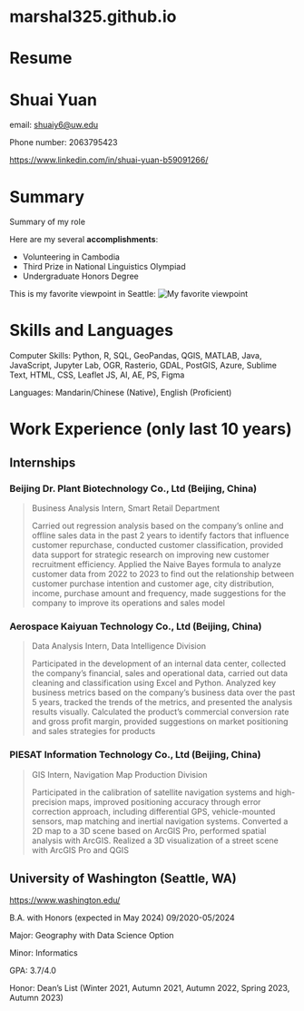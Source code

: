 # marshal325.github.io

# Resume
# Shuai Yuan

email: shuaiy6@uw.edu

Phone number: 2063795423

https://www.linkedin.com/in/shuai-yuan-b59091266/

# Summary
Summary of my role

Here are my several **accomplishments**:
- Volunteering in Cambodia
- Third Prize in National Linguistics Olympiad
- Undergraduate Honors Degree

This is my favorite viewpoint in Seattle:
![My favorite viewpoint](https://www.tehaleh.com/media/8070156/mt-rainier-paradise-1.png?format=jpeg)

# Skills and Languages
Computer Skills: Python, R, SQL, GeoPandas, QGIS, MATLAB, Java, JavaScript, Jupyter Lab, OGR, Rasterio, GDAL, PostGIS, Azure, Sublime Text, HTML, CSS, Leaflet JS, AI, AE, PS, Figma

Languages: Mandarin/Chinese (Native), English (Proficient)


# Work Experience (only last 10 years)
## Internships
### Beijing Dr. Plant Biotechnology Co., Ltd (Beijing, China)
>Business Analysis Intern, Smart Retail Department
>
>Carried out regression analysis based on the company’s online and offline sales data in the past 2 years to identify factors that influence customer repurchase, conducted customer classification, provided data support for strategic research on improving new customer recruitment efficiency. Applied the Naive Bayes formula to analyze customer data from 2022 to 2023 to find out the relationship between customer purchase intention and customer age, city distribution, income, purchase amount and frequency, made suggestions for the company to improve its operations and sales model


### Aerospace Kaiyuan Technology Co., Ltd (Beijing, China)
>Data Analysis Intern, Data Intelligence Division
>
>Participated in the development of an internal data center, collected the company’s financial, sales and operational data, carried out data cleaning and classification using Excel and Python. Analyzed key business metrics based on the company’s business data over the past 5 years, tracked the trends of the metrics, and presented the analysis results visually. Calculated the product’s commercial conversion rate and gross profit margin, provided suggestions on market positioning and sales strategies for products


### PIESAT Information Technology Co., Ltd (Beijing, China)
>GIS Intern, Navigation Map Production Division
>
>Participated in the calibration of satellite navigation systems and high-precision maps, improved positioning accuracy through error correction approach, including differential GPS, vehicle-mounted sensors, map matching and inertial navigation systems. Converted a 2D map to a 3D scene based on ArcGIS Pro, performed spatial analysis with ArcGIS. Realized a 3D visualization of a street scene with ArcGIS Pro and QGIS

## University of Washington (Seattle, WA)
https://www.washington.edu/

B.A. with Honors (expected in May 2024)	09/2020-05/2024

Major: Geography with Data Science Option

Minor: Informatics

GPA: 3.7/4.0

Honor: Dean’s List (Winter 2021, Autumn 2021, Autumn 2022, Spring 2023, Autumn 2023)
